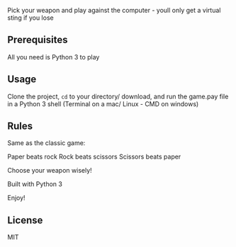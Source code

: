 Pick your weapon and play against the computer - youll only get a virtual sting if you lose

## Prerequisites

All you need is Python 3 to play

## Usage
Clone the project, <code>cd</code> to your directory/ download, and run the game.pay file in a Python 3 shell (Terminal on a mac/ Linux - CMD on windows)

## Rules
Same as the classic game:

Paper beats rock
Rock beats scissors
Scissors beats paper

Choose your weapon wisely!

Built with Python 3

Enjoy!

## License
MIT